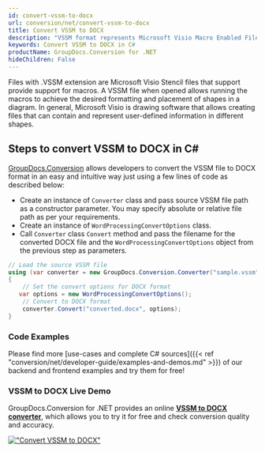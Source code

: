 ```yaml
---
id: convert-vssm-to-docx
url: conversion/net/convert-vssm-to-docx
title: Convert VSSM to DOCX
description: "VSSM format represents Microsoft Visio Macro Enabled File Format with .vssm extension. Learn how to convert VSSM to DOCX file programmatically in C# language using GroupDocs.Conversion for .NET library."
keywords: Convert VSSM to DOCX in C#
productName: GroupDocs.Conversion for .NET
hideChildren: False
---
```


Files with .VSSM extension are Microsoft Visio Stencil files that support provide support for macros. A VSSM file when opened allows running the macros to achieve the desired formatting and placement of shapes in a diagram. In general, Microsoft Visio is drawing software that allows creating files that can contain and represent user-defined information in different shapes.

## Steps to convert VSSM to DOCX in C#

[GroupDocs.Conversion](https://products.groupdocs.com/conversion/net) allows developers to convert the VSSM file to DOCX format in an easy and intuitive way just using a few lines of code as described below:

* Create an instance of `Converter` class and pass source VSSM file path as a constructor parameter. You may specify absolute or relative file path as per your requirements. 
* Create an instance of `WordProcessingConvertOptions` class.
* Call `Converter` class `Convert` method and pass the filename for the converted DOCX file and the `WordProcessingConvertOptions` object from the previous step as parameters.

```csharp
// Load the source VSSM file
using (var converter = new GroupDocs.Conversion.Converter("sample.vssm"))
{
    // Set the convert options for DOCX format
   var options = new WordProcessingConvertOptions();
    // Convert to DOCX format
    converter.Convert("converted.docx", options);
}
```

### Code Examples

Please find more [use-cases and complete C# sources]({{< ref "conversion/net/developer-guide/examples-and-demos.md" >}}) of our backend and frontend examples and try them for free!

### VSSM to DOCX Live Demo

GroupDocs.Conversion for .NET provides an online [**VSSM to DOCX converter**](https://products.groupdocs.app/conversion/vssm-to-docx), which allows you to try it for free and check conversion quality and accuracy.

[!["Convert VSSM to DOCX"](conversion/net/images/convert-to-docx/convert-vssm-to-docx.png)](https://products.groupdocs.app/conversion/vssm-to-docx)